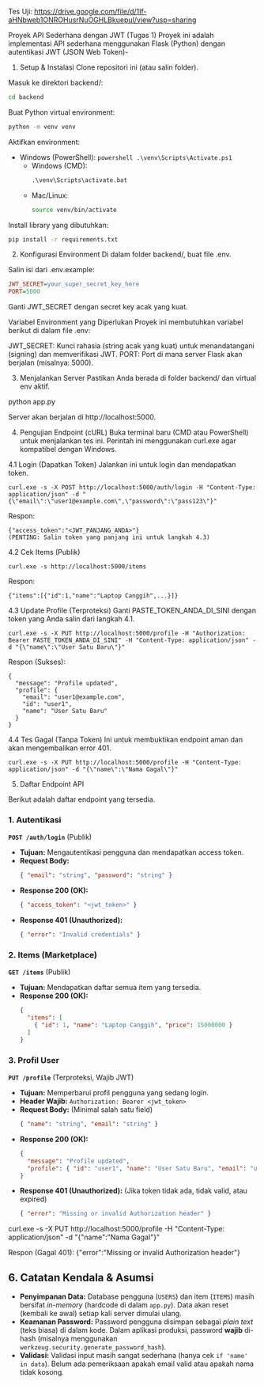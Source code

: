 Tes Uji:
https://drive.google.com/file/d/1If-aHNbweb1ONROHusrNuOGHLBkuepuI/view?usp=sharing

Proyek API Sederhana dengan JWT (Tugas 1)
Proyek ini adalah implementasi API sederhana menggunakan Flask (Python) dengan autentikasi JWT (JSON Web Token)-

1. Setup & Instalasi
Clone repositori ini (atau salin folder).

Masuk ke direktori backend/:
```bash
cd backend
```

Buat Python virtual environment:
```bash
python -m venv venv
```

Aktifkan environment:
* Windows (PowerShell):
        ```powershell
        .\venv\Scripts\Activate.ps1
        ```
    * Windows (CMD):
        ```cmd
        .\venv\Scripts\activate.bat
        ```
    * Mac/Linux:
        ```bash
        source venv/bin/activate
        ```

Install library yang dibutuhkan:
```bash
pip install -r requirements.txt
```

2. Konfigurasi Environment
Di dalam folder backend/, buat file .env.

Salin isi dari .env.example:

```ini
JWT_SECRET=your_super_secret_key_here
PORT=5000
```

Ganti JWT_SECRET dengan secret key acak yang kuat.

Variabel Environment yang Diperlukan
Proyek ini membutuhkan variabel berikut di dalam file .env:

JWT_SECRET: Kunci rahasia (string acak yang kuat) untuk menandatangani (signing) dan memverifikasi JWT.
PORT: Port di mana server Flask akan berjalan (misalnya: 5000).

3. Menjalankan Server
Pastikan Anda berada di folder backend/ dan virtual env aktif.

python app.py

Server akan berjalan di http://localhost:5000.

4. Pengujian Endpoint (cURL)
Buka terminal baru (CMD atau PowerShell) untuk menjalankan tes ini. Perintah ini menggunakan curl.exe agar kompatibel dengan Windows.

4.1 Login (Dapatkan Token)
Jalankan ini untuk login dan mendapatkan token.
```
curl.exe -s -X POST http://localhost:5000/auth/login -H "Content-Type: application/json" -d "{\"email\":\"user1@example.com\",\"password\":\"pass123\"}"
```

Respon:
```
{"access_token":"<JWT_PANJANG_ANDA>"}
(PENTING: Salin token yang panjang ini untuk langkah 4.3)
```

4.2 Cek Items (Publik)
```
curl.exe -s http://localhost:5000/items
```
Respon:
```
{"items":[{"id":1,"name":"Laptop Canggih",...}]}
```

4.3 Update Profile (Terproteksi)
Ganti PASTE_TOKEN_ANDA_DI_SINI dengan token yang Anda salin dari langkah 4.1.
```
curl.exe -s -X PUT http://localhost:5000/profile -H "Authorization: Bearer PASTE_TOKEN_ANDA_DI_SINI" -H "Content-Type: application/json" -d "{\"name\":\"User Satu Baru\"}"
```

Respon (Sukses):
```
{
  "message": "Profile updated",
  "profile": {
    "email": "user1@example.com",
    "id": "user1",
    "name": "User Satu Baru"
  }
}
```

4.4 Tes Gagal (Tanpa Token)
Ini untuk membuktikan endpoint aman dan akan mengembalikan error 401.
```
curl.exe -s -X PUT http://localhost:5000/profile -H "Content-Type: application/json" -d "{\"name\":\"Nama Gagal\"}"
```

5. Daftar Endpoint API

Berikut adalah daftar endpoint yang tersedia.

### 1. Autentikasi

**`POST /auth/login`** (Publik)
* **Tujuan:** Mengautentikasi pengguna dan mendapatkan access token.
* **Request Body:**
    ```json
    { "email": "string", "password": "string" }
    ```
* **Response 200 (OK):**
    ```json
    { "access_token": "<jwt_token>" }
    ```
* **Response 401 (Unauthorized):**
    ```json
    { "error": "Invalid credentials" }
    ```

### 2. Items (Marketplace)

**`GET /items`** (Publik)
* **Tujuan:** Mendapatkan daftar semua item yang tersedia.
* **Response 200 (OK):**
    ```json
    {
      "items": [
        { "id": 1, "name": "Laptop Canggih", "price": 15000000 }
      ]
    }
    ```

### 3. Profil User

**`PUT /profile`** (Terproteksi, Wajib JWT)
* **Tujuan:** Memperbarui profil pengguna yang sedang login.
* **Header Wajib:** `Authorization: Bearer <jwt_token>`
* **Request Body:** (Minimal salah satu field)
    ```json
    { "name": "string", "email": "string" }
    ```
* **Response 200 (OK):**
    ```json
    {
      "message": "Profile updated",
      "profile": { "id": "user1", "name": "User Satu Baru", "email": "user1@example.com" }
    }
    ```
* **Response 401 (Unauthorized):** (Jika token tidak ada, tidak valid, atau expired)
    ```json
    { "error": "Missing or invalid Authorization header" }
    ```
curl.exe -s -X PUT http://localhost:5000/profile -H "Content-Type: application/json" -d "{\"name\":\"Nama Gagal\"}"

Respon (Gagal 401):
{"error":"Missing or invalid Authorization header"}

## 6. Catatan Kendala & Asumsi

* **Penyimpanan Data:** Database pengguna (`USERS`) dan item (`ITEMS`) masih bersifat *in-memory* (hardcode di dalam `app.py`). Data akan reset (kembali ke awal) setiap kali server dimulai ulang.
* **Keamanan Password:** Password pengguna disimpan sebagai *plain text* (teks biasa) di dalam kode. Dalam aplikasi produksi, password **wajib** di-hash (misalnya menggunakan `werkzeug.security.generate_password_hash`).
* **Validasi:** Validasi input masih sangat sederhana (hanya cek `if 'name' in data`). Belum ada pemeriksaan apakah email valid atau apakah nama tidak kosong.
